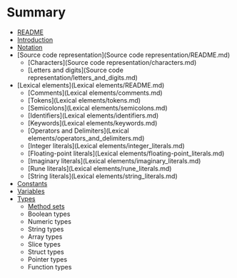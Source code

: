 # Summary

* [README](README.md)
* [Introduction](Introduction/README.md)
* [Notation](Notation/README.md)
* [Source code representation](Source code representation/README.md)
   * [Characters](Source code representation/characters.md)
   * [Letters and digits](Source code representation/letters_and_digits.md)
* [Lexical elements](Lexical elements/README.md)
   * [Comments](Lexical elements/comments.md)
   * [Tokens](Lexical elements/tokens.md)
   * [Semicolons](Lexical elements/semicolons.md)
   * [Identifiers](Lexical elements/identifiers.md)
   * [Keywords](Lexical elements/keywords.md)
   * [Operators and Delimiters](Lexical elements/operators_and_delimiters.md)
   * [Integer literals](Lexical elements/integer_literals.md)
   * [Floating-point literals](Lexical elements/floating-point_literals.md)
   * [Imaginary literals](Lexical elements/imaginary_literals.md)
   * [Rune literals](Lexical elements/rune_literals.md)
   * [String literals](Lexical elements/string_literals.md)
* [Constants](Constatns/README.md)
* [Variables](Variables/README.md)
* [Types](Types/README.md)
   * [Method sets](Types/method_sets.md)
   * Boolean types
   * Numeric types
   * String types
   * Array types
   * Slice types
   * Struct types
   * Pointer types
   * Function types

